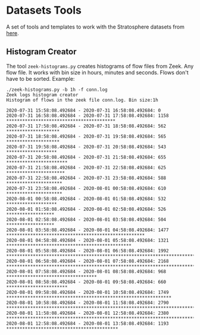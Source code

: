 # Datasets Tools
A set of tools and templates to work with the Stratosphere datasets from [here](https://www.stratosphereips.org/datasets-overview).

## Histogram Creator

The tool ```zeek-histograms.py``` creates histograms of flow files from Zeek. Any flow file. It works with bin size in hours, minutes and seconds. Flows don't have to be sorted. Example:

    ./zeek-histograms.py -b 1h -f conn.log
    Zeek logs histogram creator
    Histogram of flows in the zeek file conn.log. Bin size:1h

    2020-07-31 15:58:08.492684 - 2020-07-31 16:58:08.492684: 0
    2020-07-31 16:58:08.492684 - 2020-07-31 17:58:08.492684: 1158 *****************************************
    2020-07-31 17:58:08.492684 - 2020-07-31 18:58:08.492684: 562 ********************
    2020-07-31 18:58:08.492684 - 2020-07-31 19:58:08.492684: 565 ********************
    2020-07-31 19:58:08.492684 - 2020-07-31 20:58:08.492684: 543 *******************
    2020-07-31 20:58:08.492684 - 2020-07-31 21:58:08.492684: 655 ***********************
    2020-07-31 21:58:08.492684 - 2020-07-31 22:58:08.492684: 625 **********************
    2020-07-31 22:58:08.492684 - 2020-07-31 23:58:08.492684: 588 *********************
    2020-07-31 23:58:08.492684 - 2020-08-01 00:58:08.492684: 610 *********************
    2020-08-01 00:58:08.492684 - 2020-08-01 01:58:08.492684: 532 *******************
    2020-08-01 01:58:08.492684 - 2020-08-01 02:58:08.492684: 526 ******************
    2020-08-01 02:58:08.492684 - 2020-08-01 03:58:08.492684: 504 ******************
    2020-08-01 03:58:08.492684 - 2020-08-01 04:58:08.492684: 1477 ****************************************************
    2020-08-01 04:58:08.492684 - 2020-08-01 05:58:08.492684: 1321 ***********************************************
    2020-08-01 05:58:08.492684 - 2020-08-01 06:58:08.492684: 1992 ***********************************************************************
    2020-08-01 06:58:08.492684 - 2020-08-01 07:58:08.492684: 2168 *****************************************************************************
    2020-08-01 07:58:08.492684 - 2020-08-01 08:58:08.492684: 968 **********************************
    2020-08-01 08:58:08.492684 - 2020-08-01 09:58:08.492684: 660 ***********************
    2020-08-01 09:58:08.492684 - 2020-08-01 10:58:08.492684: 1749 **************************************************************
    2020-08-01 10:58:08.492684 - 2020-08-01 11:58:08.492684: 2790 ****************************************************************************************************
    2020-08-01 11:58:08.492684 - 2020-08-01 12:58:08.492684: 2380 *************************************************************************************
    2020-08-01 12:58:08.492684 - 2020-08-01 13:58:08.492684: 1193 ******************************************
